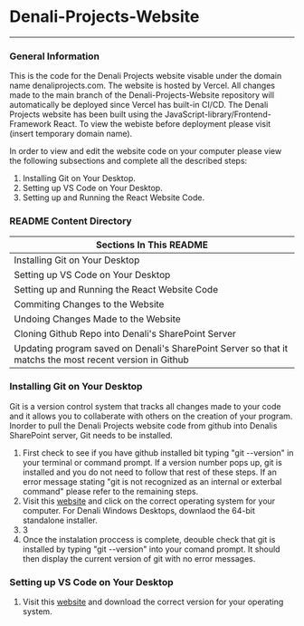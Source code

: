 # Denali-Projects-Website
***
### General Information
This is the code for the Denali Projects website visable under the domain name denaliprojects.com. The website is hosted by Vercel. All changes made to the main branch of the Denali-Projects-Website repository will automatically be deployed since Vercel has built-in CI/CD. The Denali Projects website has been built using the JavaScript-library/Frontend-Framework React. To view the webiste before deployment please visit (insert temporary domain name).

In order to view and edit the website code on your computer please view the following subsections and complete all the described steps:
1. Installing Git on Your Desktop.
2. Setting up VS Code on Your Desktop.
3. Setting up and Running the React Website Code.
### README Content Directory

|Sections In This README| 
|--------------------|
|Installing Git on Your Desktop|
|Setting up VS Code on Your Desktop|
|Setting up and Running the React Website Code |
|Commiting Changes to the Website|
|Undoing Changes Made to the Website|
|Cloning Github Repo into Denali's SharePoint Server|
|Updating program saved on Denali's SharePoint Server so that it matchs the most recent version in Github|


### Installing Git on Your Desktop
Git is a version control system that tracks all changes made to your code and it allows you to collaberate with others on the creation of your program. Inorder to pull the Denali Projects website code from github into Denalis SharePoint server, Git needs to be installed. 
1. First check to see if you have github installed bit typing "git --version" in your terminal or command prompt. If a version number pops up, git is installed and you do not need to follow that rest of these steps. If an error message stating "git is not recognized as an internal or exterbal command" please refer to the remaining steps.
2. Visit this [website](https://git-scm.com/downloads) and click on the correct operating system for your computer. For Denali Windows Desktops, downlaod the 64-bit standalone installer.
3. 3
4. Once the instalation proccess is complete, deouble check that git is installed by typing "git --version" into your comand prompt. It should then display the current version of git with no error messages. 

### Setting up VS Code on Your Desktop
1. Visit this [website](https://code.visualstudio.com/download) and download the correct version for your operating system. 
